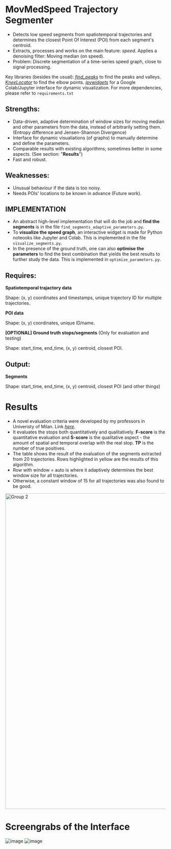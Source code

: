 # MovMedSpeed Trajectory Segmenter
- Detects low speed segments from spatiotemporal trajectories and determines the closest Point Of Interest (POI) from each segment's centroid.
- Extracts, processes and works on the main feature: _speed_. Applies a denoising filter: Moving median (on speed).
- Problem: Discrete segmentation of a time-series speed graph, close to signal processing.

Key libraries (besides the usual):
_[find_peaks](https://docs.scipy.org/doc/scipy/reference/generated/scipy.signal.find_peaks.html)_ to find the peaks and valleys.
_[KneeLocator](https://pypi.org/project/kneed/)_ to find the elbow points.
_[ipywidgets](https://ipywidgets.readthedocs.io/en/stable/)_ for a Google Colab/Jupyter interface for dynamic visualization.
For more dependencies, please refer to `requirements.txt`

## Strengths:
- Data-driven, adaptive determination of window sizes for moving median and other parameters from the data, instead of arbitrarily setting them. (Entropy difference and Jensen-Shannon Divergence)
- Interface for dynamic visualiations (of graphs) to manually determine and define the parameters.
- Comparable results with existing algorithms; sometimes better in some aspects. (See section: "**Results**")
- Fast and robust.

## Weaknesses:
- Unusual behaviour if the data is too noisy.
- Needs POIs' locations to be known in advance (Future work).

## IMPLEMENTATION

- An abstract high-level implementation that will do the job and **find the segments** is in the file `find_segments_adaptive_parameters.py`.
- To **visualize the speed graph**, an interactive widget is made for Python noteooks like Jupyter and Colab.
  This is implemented in the file `visualize_segments.py`.
- In the presence of the ground truth, one can also **optimise the parameters** to find the best combination that yields
  the best results to further study the data. This is implemented in `optimize_parameters.py`. 

## Requires:
**Spatiotemporal trajactory data**

Shape: (x, y) coordinates and timestamps, unique trajectory ID for multiple trajectories.

**POI data**

Shape: (x, y) coordinates, unique ID/name.

**[OPTIONAL] Ground truth stops/segments** (Only for evaluation and testing)

Shape: start_time, end_time, (x, y) centroid, closest POI.

## Output:
**Segments**

Shape: start_time, end_time, (x, y) centroid, closest POI (and other things)

# Results

- A novel evaluation criteria were developed by my professors in Univeristy of Milan. Link _[here](https://doi.org/10.1109/PerCom53586.2022.9762404)_.
- It evaluates the stops both quantitatively and qualitatively. **F-score** is the quantitative evaluation and **S-score** is the qualitative aspect - the amount of spatial and temporal overlap with the real stop. **TP** is the number of true positives.
- The table shows the result of the evaluation of the segments extracted from 20 trajectories. Rows highlighted in yellow are the results of this algorithm.
- Row with window = auto is where it adaptively determines the best window size for all trajectories.
- Otherwise, a constant window of 15 for all trajectories was also found to be good.
<img width="989" alt="Group 2" src="https://github.com/sumdher/MovMedSpdEval/assets/26754139/53a9ad55-65b3-4512-bdfa-17e8b43c7338">


# Screengrabs of the Interface

![image](https://github.com/sumdher/MovMedSpdEval/assets/26754139/7d983d04-8dbb-4e41-beef-9d9109d19f02)
![image](https://github.com/sumdher/MovMedSpdEval/assets/26754139/802dacfd-72ad-43a9-a9b3-fea0da9b9105)



